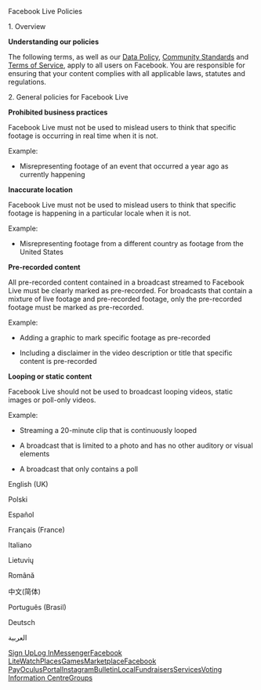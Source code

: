 Facebook Live Policies

1\. Overview

**Understanding our policies**

The following terms, as well as our [Data Policy](https://www.facebook.com/about/privacy/), [Community Standards](https://www.facebook.com/communitystandards/) and [Terms of Service](https://www.facebook.com/legal/terms), apply to all users on Facebook. You are responsible for ensuring that your content complies with all applicable laws, statutes and regulations.

2\. General policies for Facebook Live

**Prohibited business practices**

Facebook Live must not be used to mislead users to think that specific footage is occurring in real time when it is not.

Example:

*   Misrepresenting footage of an event that occurred a year ago as currently happening

**Inaccurate location**

Facebook Live must not be used to mislead users to think that specific footage is happening in a particular locale when it is not.

Example:

*   Misrepresenting footage from a different country as footage from the United States

**Pre-recorded content**

All pre-recorded content contained in a broadcast streamed to Facebook Live must be clearly marked as pre-recorded. For broadcasts that contain a mixture of live footage and pre-recorded footage, only the pre-recorded footage must be marked as pre-recorded.

Example:

*   Adding a graphic to mark specific footage as pre-recorded

*   Including a disclaimer in the video description or title that specific content is pre-recorded

**Looping or static content**

Facebook Live should not be used to broadcast looping videos, static images or poll-only videos.

Example:

*   Streaming a 20-minute clip that is continuously looped

*   A broadcast that is limited to a photo and has no other auditory or visual elements

*   A broadcast that only contains a poll

English (UK)

Polski

Español

Français (France)

Italiano

Lietuvių

Română

中文(简体)

Português (Brasil)

Deutsch

العربية

[Sign Up](https://www.facebook.com/reg/)[Log In](https://www.facebook.com/login/)[Messenger](https://l.facebook.com/l.php?u=https%3A%2F%2Fmessenger.com%2F&h=AT0eP6wEdjPCND8NXx2H93DcnCz65gyv3_zEYeJhahTwwVWtWcW1caav-9jrSn6A-pawQvYIreLgONNrpZEXveP-o1a7-PRTFXcDryOL2wFS9w2QNa7idGDnBwJu2g7KWeFijDJYPOQ6SDXzkAlt7LaLP3sGe9UcMmbjAA)[Facebook Lite](https://www.facebook.com/lite/)[Watch](https://en-gb.facebook.com/watch/)[Places](https://www.facebook.com/places/)[Games](https://www.facebook.com/games/)[Marketplace](https://www.facebook.com/marketplace/)[Facebook Pay](https://pay.facebook.com/)[Oculus](https://l.facebook.com/l.php?u=https%3A%2F%2Fwww.oculus.com%2F&h=AT0eP6wEdjPCND8NXx2H93DcnCz65gyv3_zEYeJhahTwwVWtWcW1caav-9jrSn6A-pawQvYIreLgONNrpZEXveP-o1a7-PRTFXcDryOL2wFS9w2QNa7idGDnBwJu2g7KWeFijDJYPOQ6SDXzkAlt7LaLP3sGe9UcMmbjAA)[Portal](https://portal.facebook.com/)[Instagram](https://l.facebook.com/l.php?u=https%3A%2F%2Fwww.instagram.com%2F&h=AT0eP6wEdjPCND8NXx2H93DcnCz65gyv3_zEYeJhahTwwVWtWcW1caav-9jrSn6A-pawQvYIreLgONNrpZEXveP-o1a7-PRTFXcDryOL2wFS9w2QNa7idGDnBwJu2g7KWeFijDJYPOQ6SDXzkAlt7LaLP3sGe9UcMmbjAA)[Bulletin](https://www.bulletin.com/)[Local](https://www.facebook.com/local/lists/245019872666104/)[Fundraisers](https://www.facebook.com/fundraisers/)[Services](https://www.facebook.com/biz/directory/)[Voting Information Centre](https://www.facebook.com/votinginformationcenter/?entry_point=c2l0ZQ%3D%3D)[Groups](https://www.facebook.com/groups/explore/)